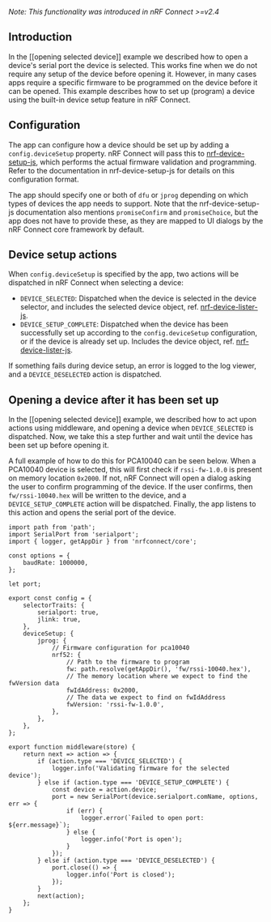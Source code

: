 _Note: This functionality was introduced in nRF Connect >=v2.4_

## Introduction

In the [[opening selected device]] example we described how to open a device's serial port the device is selected. This works fine when we do not require any setup of the device before opening it. However, in many cases apps require a specific firmware to be programmed on the device before it can be opened. This example describes how to set up (program) a device using the built-in device setup feature in nRF Connect.

## Configuration

The app can configure how a device should be set up by adding a `config.deviceSetup` property. nRF Connect will pass this to [nrf-device-setup-js](https://github.com/NordicSemiconductor/nrf-device-setup-js), which performs the actual firmware validation and programming. Refer to the documentation in nrf-device-setup-js for details on this configuration format.

The app should specify one or both of `dfu` or `jprog` depending on which types of devices the app needs to support. Note that the nrf-device-setup-js documentation also mentions `promiseConfirm` and `promiseChoice`, but the app does not have to provide these, as they are mapped to UI dialogs by the nRF Connect core framework by default.

## Device setup actions

When `config.deviceSetup` is specified by the app, two actions will be dispatched in nRF Connect when selecting a device:
- `DEVICE_SELECTED`: Dispatched when the device is selected in the device selector, and includes the selected device object, ref. [nrf-device-lister-js](https://github.com/NordicSemiconductor/nrf-device-lister-js).
- `DEVICE_SETUP_COMPLETE`: Dispatched when the device has been successfully set up according to the `config.deviceSetup` configuration, or if the device is already set up. Includes the device object, ref. [nrf-device-lister-js](https://github.com/NordicSemiconductor/nrf-device-lister-js).

If something fails during device setup, an error is logged to the log viewer, and a `DEVICE_DESELECTED` action is dispatched.

## Opening a device after it has been set up

In the [[opening selected device]] example, we described how to act upon actions using middleware, and opening a device when `DEVICE_SELECTED` is dispatched. Now, we take this a step further and wait until the device has been set up before opening it.

A full example of how to do this for PCA10040 can be seen below. When a PCA10040 device is selected, this will first check if `rssi-fw-1.0.0` is present on memory location `0x2000`. If not, nRF Connect will open a dialog asking the user to confirm programming of the device. If the user confirms, then `fw/rssi-10040.hex` will be written to the device, and a `DEVICE_SETUP_COMPLETE` action will be dispatched. Finally, the app listens to this action and opens the serial port of the device.

```
import path from 'path';
import SerialPort from 'serialport';
import { logger, getAppDir } from 'nrfconnect/core';

const options = {
    baudRate: 1000000,
};

let port;

export const config = {
    selectorTraits: {
        serialport: true,
        jlink: true,
    },
    deviceSetup: {
        jprog: {
            // Firmware configuration for pca10040
            nrf52: {
                // Path to the firmware to program
                fw: path.resolve(getAppDir(), 'fw/rssi-10040.hex'),
                // The memory location where we expect to find the fwVersion data
                fwIdAddress: 0x2000,
                // The data we expect to find on fwIdAddress
                fwVersion: 'rssi-fw-1.0.0',
            },
        },
    },
};

export function middleware(store) {
    return next => action => {
        if (action.type === 'DEVICE_SELECTED') {
            logger.info('Validating firmware for the selected device');
        } else if (action.type === 'DEVICE_SETUP_COMPLETE') {
            const device = action.device;
            port = new SerialPort(device.serialport.comName, options, err => {
                if (err) {
                    logger.error(`Failed to open port: ${err.message}`);
                } else {
                    logger.info('Port is open');
                }
            });
        } else if (action.type === 'DEVICE_DESELECTED') {
            port.close(() => {
                logger.info('Port is closed');
            });
        }
        next(action);
    };
}
```